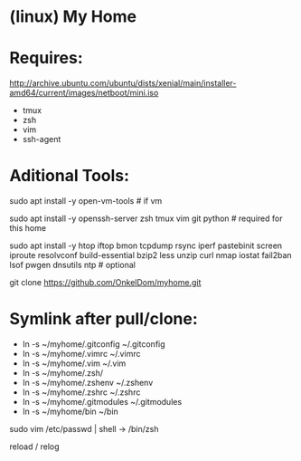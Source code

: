 # (linux) My Home

# Requires:

http://archive.ubuntu.com/ubuntu/dists/xenial/main/installer-amd64/current/images/netboot/mini.iso

 * tmux
 * zsh
 * vim
 * ssh-agent

# Aditional Tools:
sudo apt install -y open-vm-tools # if vm

sudo apt install -y openssh-server zsh tmux vim git python # required for this home

sudo apt install -y htop iftop bmon tcpdump rsync iperf pastebinit screen iproute resolvconf build-essential bzip2 less unzip curl nmap iostat fail2ban lsof pwgen dnsutils ntp # optional 

git clone https://github.com/OnkelDom/myhome.git

# Symlink after pull/clone:

 * ln -s ~/myhome/.gitconfig ~/.gitconfig
 * ln -s ~/myhome/.vimrc ~/.vimrc
 * ln -s ~/myhome/.vim ~/.vim
 * ln -s ~/myhome/.zsh/
 * ln -s ~/myhome/.zshenv ~/.zshenv
 * ln -s ~/myhome/.zshrc ~/.zshrc
 * ln -s ~/myhome/.gitmodules ~/.gitmodules
 * ln -s ~/myhome/bin ~/bin
 
 sudo vim /etc/passwd | shell -> /bin/zsh
 
 reload / relog
